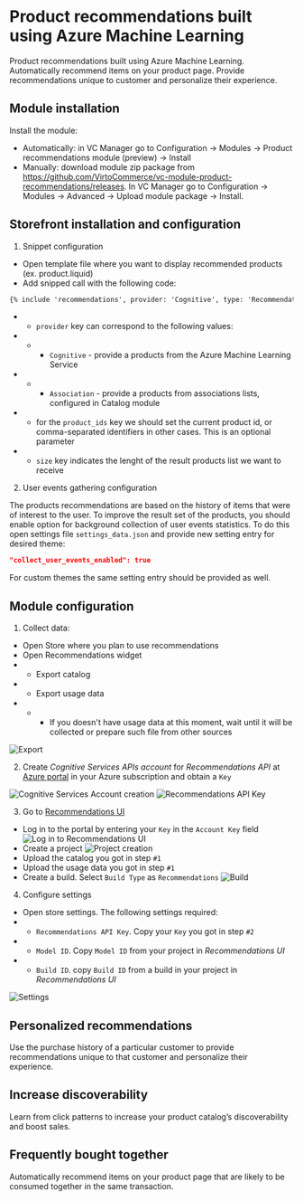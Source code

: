 # Product recommendations built using Azure Machine Learning
Product recommendations built using Azure Machine Learning. Automatically recommend items on your product page. Provide recommendations unique to customer and personalize their experience.

## Module installation
Install the module:
* Automatically: in VC Manager go to Configuration -> Modules -> Product recommendations module (preview) -> Install
* Manually: download module zip package from https://github.com/VirtoCommerce/vc-module-product-recommendations/releases. In VC Manager go to Configuration -> Modules -> Advanced -> Upload module package -> Install.

## Storefront installation and configuration
1. Snippet configuration
* Open template file where you want to display recommended products (ex. product.liquid)
* Add snipped call with the following code:
```html
{% include 'recommendations', provider: 'Cognitive', type: 'Recommendations', product_ids: product.id, size: 5 %}
```
* * `provider` key can correspond to the following values:
* * * `Cognitive` - provide a products from the Azure Machine Learning Service
* * * `Association` - provide a products from associations lists, configured in Catalog module
* * for the `product_ids` key we should set the current product id, or comma-separated identifiers in other cases. This is an optional parameter
* * `size` key indicates the lenght of the result products list we want to receive

2. User events gathering configuration

The products recommendations are based on the history of items that were of interest to the user. To improve the result set of the products, you should enable option for background collection of user events statistics. To do this open settings file `settings_data.json` and provide new setting entry for desired theme:
```json
"collect_user_events_enabled": true
```

For custom themes the same setting entry should be provided as well.

## Module configuration
1. Collect data:
* Open Store where you plan to use recommendations
 * Open Recommendations widget
 * * Export catalog
 * * Export usage data
 * * * If you doesn't have usage data at this moment, wait until it will be collected or prepare such file from other sources

![Export](https://cloud.githubusercontent.com/assets/6369252/24508625/76309dd6-157d-11e7-91a4-e7e57e53eff6.png)

2. Create *Cognitive Services APIs account* for *Recommendations API* at [Azure portal](https://portal.azure.com/) in your Azure subscription and obtain a `Key`


![Cognitive Services Account creation](https://cloud.githubusercontent.com/assets/6369252/24510020/6b4eb494-1581-11e7-9a39-d7bd2ab290cd.png)
![Recommendations API Key](https://cloud.githubusercontent.com/assets/6369252/24510073/8d7f40ba-1581-11e7-8321-3fc20c4a0afa.png)

3. Go to [Recommendations UI](https://recommendations-portal.azurewebsites.net)
* Log in to the portal by entering your `Key` in the `Account Key` field
![Log in to Recommendations UI](https://docs.microsoft.com/en-us/azure/media/cognitive-services/reco_signin.png)
* Create a project
![Project creation](https://docs.microsoft.com/en-us/azure/media/cognitive-services/reco_projects.png)
* Upload the catalog you got in step `#1`
* Upload the usage data you got in step `#1`
* Create a build. Select `Build Type` as `Recommendations`
![Build](https://docs.microsoft.com/en-us/azure/media/cognitive-services/reco_firstmodel.png)
4. Configure settings
 * Open store settings. The following settings required:
 * * `Recommendations API Key`. Copy your `Key` you got in step `#2`
 * * `Model ID`. Copy `Model ID` from your project in *Recommendations UI*
 * * `Build ID`. copy `Build ID` from a build in your project in *Recommendations UI*
 
![Settings](https://cloud.githubusercontent.com/assets/6369252/24510451/b2e97a90-1582-11e7-91d4-1981dabab136.png)

## Personalized recommendations
Use the purchase history of a particular customer to provide recommendations unique to that customer and personalize their experience.

## Increase discoverability
Learn from click patterns to increase your product catalog’s discoverability and boost sales.

## Frequently bought together
Automatically recommend items on your product page that are likely to be consumed together in the same transaction.
